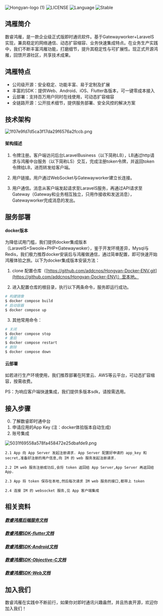 ![Hongyan-logo (1)](https://user-images.githubusercontent.com/9858714/186065048-af4209ff-a76b-48ea-8c55-b92ee187a331.png)
![LICENSE](https://img.shields.io/badge/License-MIT-orange)
![Language](https://img.shields.io/badge/Language-PHP-blue.svg)
![Stable](https://img.shields.io/badge/Stable-v1.0.0-brightgreen.svg)

## 鸿雁简介


数睿鸿雁，是一款企业级正式版即时通讯软件。基于Gatewayworker+LaravelS实现，兼具稳定的网络通信、动态扩容缩容、业务快速集成特点。在业务生产实践中，我们不断丰富鸿雁功能，打磨细节，提升其稳定性与可扩展性。现正式开源鸿雁，回馈开源社区，共享技术成果。  

## 鸿雁特点

* 公司级开源：安全稳定、功能丰富、易于定制及扩展
* 丰富的SDK：提供Web、Android、iOS、Flutter各版本，可一键零成本接入
* 云部署：支持百万用户同时在线使用，可动态扩容缩容
* 全链路开源：公开技术细节，提供服务部署、安全风控的解决方案

## 技术架构

![1f07e9fd7d5ca3f17da29f6576a2fccb.png](https://picossali.oss-cn-beijing.aliyuncs.com/YD20210721-153237.png)

#### 架构描述

1. 令牌注册。客户端访问后台LaravelBusiness（以下简称LB），LB通过http请求与鸿雁中台服务（以下简称LS）交互，完成注册token令牌，并返回token令牌给LB，进而转发给客户端。

2. 用户链接。用户通过WebSocket与Gatewayworker建立长连接。

3. 用户通信。消息从客户端发起请求至LaravelS服务，再通过API请求至Gateway（Gateway和业务相互独立，只用作接收和发送消息），Gatewayworker完成消息的发出。

## 服务部署

#### docker版本

为降低试用门槛，我们提供docker集成版本（LaravelS+Swoole+PHP+Gatewaywoker），鉴于开发环境差异，Mysql与Redis，我们极力推荐docker安装后与鸿雁做通信，通过简单配置，即可快速开始鸿雁体验之旅。以下为docker集成版本安装方法： 

1. clone 配置仓库（[https://github.com/addcnos/Hongyan-Docker-ENV.git](https://github.com/addcnos/Hongyan-Docker-ENV)）至本地。 

2. 进入配置仓库的根目录，执行以下两条命令，服务即运行成功。 

```bash
# 构建镜像
$ docker compose build
# 启动容器
$ docker compose up
```

3. 其他常用命令：

```bash
# 关闭
$ docker compose stop
# 重启
$ docker compose restart
# 删除
$ docker compose down
```

#### 云部署

如若进行生产环境使用，我们推荐部署在阿里云、AWS等云平台，可动态扩容缩容，按需收费。

PS：为响应客户端快速集成，我们提供多版本sdk，请按需选用。

## 接入步骤

0. 了解数睿即时通中台
1. 申请应用的App Key (注：docker体验版本自动生成)
2. 账号集成

![5031f69558a578fa458472e25dbafde9.png](https://picossali.oss-cn-beijing.aliyuncs.com/YD20210721-153255.png)

    2.1 App 向 App Server 发起注册请求. App Server 配置好申请的 app_key 和 secret,准备好注册的用户信息,向 IM 的 web 服务发起注册请求.

    2.2 IM web 服务注册成功后,会将 token 返回给 App Server,App Server 再返回给 App.

    2.3 App 将 token 保存在本地,然后每次请求 IM web 服务的接口,都带上 token

    2.4 连接 IM 的 websocket 服务,见 App 客户端集成

## 相关资料

##### [数睿鸿雁后端服务文档](https://github.com/addcnos/Hongyan-Server)
##### [数睿鸿雁SDK-flutter文档](https://github.com/addcnos/Hongyan-Flutter-SDK)
##### [数睿鸿雁SDK-Android文档](https://github.com/addcnos/Hongyan-Android-SDK)
##### [数睿鸿雁SDK-Objective-C文档](https://github.com/addcnos/Hongyan-IOS-SDK)
##### [数睿鸿雁SDK-Web文档](https://github.com/addcnos/Hongyan-Web-SDK)

## 加入我们

数睿鸿雁在实践中不断前行，如果你对即时通讯兴趣盎然，并且热衷开源，欢迎你加入我们！
